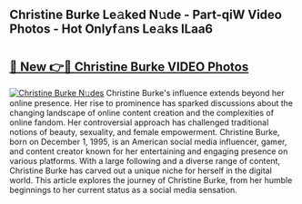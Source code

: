 ## Christine Burke Le𝚊ked N𝚞de - Part-qiW Video Photos - Hot Onlyf𝚊ns Le𝚊ks lLaa6

# <h2><a href="http://ac52277.deff.icu/?id=Christine+Burke">🔗 New 👉🔴 Christine Burke VIDEO Photos</a></h2>

[![Christine Burke N𝚞des](https://i.imgur.com/rIISA9y.gif)](http://ac52277.deff.icu/?id=Christine+Burke)
Christine Burke's influence extends beyond her online presence. Her rise to prominence has sparked discussions about the changing landscape of online content creation and the complexities of online fandom. Her controversial approach has challenged traditional notions of beauty, sexuality, and female empowerment. Christine Burke, born on December 1, 1995, is an American social media influencer, gamer, and content creator known for her entertaining and engaging presence on various platforms. With a large following and a diverse range of content, Christine Burke has carved out a unique niche for herself in the digital world. This article explores the journey of Christine Burke, from her humble beginnings to her current status as a social media sensation.
